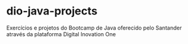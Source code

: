 # dio-java-projects
Exercícios e projetos do Bootcamp de Java oferecido pelo Santander através da plataforma Digital Inovation One
